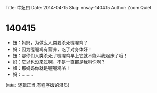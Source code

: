 Title: 牛妞曰
Date: 2014-04-15
Slug: nnsay-140415
Author: Zoom.Quiet


# 140415

- 妞：妈妈，为做么人类要杀死喔喔鸡？
- 妈：因为喔喔鸡有营养，吃了对身体好！
- 妞：那你们人类杀死了喔喔鸡早上它就不能叫我起床了哦！
- 妈：它以也没来过啊，不是一直都是我叫你啊？
- 妞：那妈妈你就是喔喔鸡咯！
- 妈：………

(`粑粑:` 逻辑正当,有程序媛的潜质)